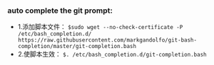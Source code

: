 ### auto complete the git prompt: 
 - 1.添加脚本文件： 
`$sudo wget --no-check-certificate -P /etc/bash_completion.d/ https://raw.githubusercontent.com/markgandolfo/git-bash-completion/master/git-completion.bash`
 - 2.使脚本生效： 
`$. /etc/bash_completion.d/git-completion.bash`

